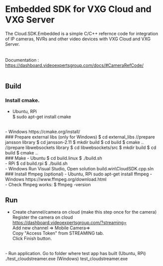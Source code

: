 # Embedded SDK for VXG Cloud and VXG Server 

The Cloud.SDK.Embedded is a simple C/C++ refernce code for integration of IP cameras, NVRs and other video devices with VXG Cloud and VXG Server. 
<br>
<br>
<br>
Documentation :
https://dashboard.videoexpertsgroup.com/docs/#CameraRefCode/
<br>
<br>
## Build
### Install cmake.
- Ubuntu, RPi  
 $ sudo apt-get install cmake  
<br>
 - Windows  
 https://cmake.org/install/  
<br>
 ### Prepare external libs (only for Windows)   
 $ cd external_libs  
  //prepare jansson library  
  $ cd jansson-2.11            
  $ mkdir build                  
  $ cd build                       
  $ cmake ..                         
  //prepare libwebsockets library      
  $ cd libwebsockets/src                 
  $ mkdir build                            
  $ cd build                                 
  $ cmake ..                                   
<br>
### Make
 - Ubuntu  
 $ cd build.linux   
 $ ./build.sh   
<br>
 - RPi  
 $ cd build.rpi  
 $ ./build.sh   
<br>
 - Windows   
 Run Visual Studio, Open solution build.win\CloudSDK.cpp.sln   
<br>
### Install ffmpeg (optional)  
 - Ubuntu, RPi  
 sudo apt-get install ffmpeg  
 - Windows  
 https://www.ffmpeg.org/download.html  
<br>
 - Check ffmpeg works:  
 $ ffmpeg -version  

## Run
 - Create channel/camera on cloud (make this step once for the camera)
Register the camera on cloud https://dashboard.videoexpertsgroup.com/?streaming=  
Add new channel => Mobile Camera=> <Enter camera name>  
Copy "Access Token" from STREAMING tab.  
Click Finish button.  
<br>
 - Run application. Go to folder where test app has built  
 (Ubuntu, RPi) ./test_cloudstreamer.exe <IP address of camera> <Access Token>  
 (Windows) test_cloudstreamer.exe <IP address of camera> <Access Token>  
 